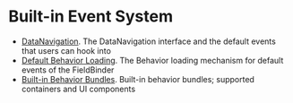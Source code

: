 # Built-in Event System

  * [DataNavigation](datanavigation-events.md). The DataNavigation interface and
    the default events that users can hook into
  * [Default Behavior Loading](default-behavior.md). The Behavior loading
    mechanism for default events of the FieldBinder
  * [Built-in Behavior Bundles](behavior-bundles.md). Built-in behavior bundles;
    supported containers and UI components 
